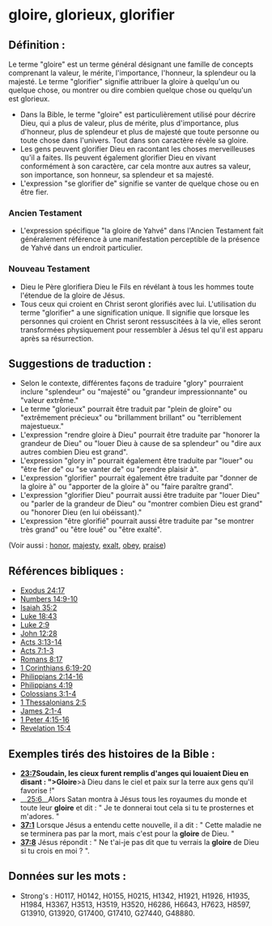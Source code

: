 # gloire, glorieux, glorifier

## Définition :

Le terme "gloire" est un terme général désignant une famille de concepts comprenant la valeur, le mérite, l'importance, l'honneur, la splendeur ou la majesté. Le terme "glorifier" signifie attribuer la gloire à quelqu'un ou quelque chose, ou montrer ou dire combien quelque chose ou quelqu'un est glorieux.

* Dans la Bible, le terme "gloire" est particulièrement utilisé pour décrire Dieu, qui a plus de valeur, plus de mérite, plus d'importance, plus d'honneur, plus de splendeur et plus de majesté que toute personne ou toute chose dans l'univers. Tout dans son caractère révèle sa gloire.
* Les gens peuvent glorifier Dieu en racontant les choses merveilleuses qu'il a faites. Ils peuvent également glorifier Dieu en vivant conformément à son caractère, car cela montre aux autres sa valeur, son importance, son honneur, sa splendeur et sa majesté.
* L'expression "se glorifier de" signifie se vanter de quelque chose ou en être fier.

### Ancien Testament

* L'expression spécifique "la gloire de Yahvé" dans l'Ancien Testament fait généralement référence à une manifestation perceptible de la présence de Yahvé dans un endroit particulier.

### Nouveau Testament

* Dieu le Père glorifiera Dieu le Fils en révélant à tous les hommes toute l'étendue de la gloire de Jésus.
* Tous ceux qui croient en Christ seront glorifiés avec lui. L'utilisation du terme "glorifier" a une signification unique. Il signifie que lorsque les personnes qui croient en Christ seront ressuscitées à la vie, elles seront transformées physiquement pour ressembler à Jésus tel qu'il est apparu après sa résurrection.

## Suggestions de traduction :

* Selon le contexte, différentes façons de traduire "glory" pourraient inclure "splendeur" ou "majesté" ou "grandeur impressionnante" ou "valeur extrême."
* Le terme "glorieux" pourrait être traduit par "plein de gloire" ou "extrêmement précieux" ou "brillamment brillant" ou "terriblement majestueux."
* L'expression "rendre gloire à Dieu" pourrait être traduite par "honorer la grandeur de Dieu" ou "louer Dieu à cause de sa splendeur" ou "dire aux autres combien Dieu est grand".
* L'expression "glory in" pourrait également être traduite par "louer" ou "être fier de" ou "se vanter de" ou "prendre plaisir à".
* L'expression "glorifier" pourrait également être traduite par "donner de la gloire à" ou "apporter de la gloire à" ou "faire paraître grand".
* L'expression "glorifier Dieu" pourrait aussi être traduite par "louer Dieu" ou "parler de la grandeur de Dieu" ou "montrer combien Dieu est grand" ou "honorer Dieu (en lui obéissant)."
* L'expression "être glorifié" pourrait aussi être traduite par "se montrer très grand" ou "être loué" ou "être exalté".

(Voir aussi : [honor](../kt/honor.md), [majesty](../kt/majesty.md), [exalt](../kt/exalt.md), [obey](../other/obey.md), [praise](../other/praise.md))

## Références bibliques :

* [Exodus 24:17](rc://en/tn/help/exo/24/17)
* [Numbers 14:9-10](rc://en/tn/help/num/14/09)
* [Isaiah 35:2](rc://en/tn/help/isa/35/02)
* [Luke 18:43](rc://en/tn/help/luk/18/43)
* [Luke 2:9](rc://en/tn/help/luk/02/09)
* [John 12:28](rc://en/tn/help/jhn/12/28)
* [Acts 3:13-14](rc://en/tn/help/act/03/13)
* [Acts 7:1-3](rc://en/tn/help/act/07/01)
* [Romans 8:17](rc://en/tn/help/rom/08/17)
* [1 Corinthians 6:19-20](rc://en/tn/help/1co/06/19)
* [Philippians 2:14-16](rc://en/tn/help/php/02/14)
* [Philippians 4:19](rc://en/tn/help/php/04/19)
* [Colossians 3:1-4](rc://en/tn/help/col/03/01)
* [1 Thessalonians 2:5](rc://en/tn/help/1th/02/05)
* [James 2:1-4](rc://en/tn/help/jas/02/01)
* [1 Peter 4:15-16](rc://en/tn/help/1pe/04/15)
* [Revelation 15:4](rc://en/tn/help/rev/15/04)

## Exemples tirés des histoires de la Bible :

* __[23:7](rc://en/tn/help/obs/23/07)__Soudain, les cieux furent remplis d'anges qui louaient Dieu en disant : "__>Gloire__>à Dieu dans le ciel et paix sur la terre aux gens qu'il favorise !"
* __[25:6](rc://en/tn/help/obs/25/06)__Alors Satan montra à Jésus tous les royaumes du monde et toute leur __gloire__ et dit : " Je te donnerai tout cela si tu te prosternes et m'adores. "
* __[37:1](rc://en/tn/help/obs/37/01)__ Lorsque Jésus a entendu cette nouvelle, il a dit : " Cette maladie ne se terminera pas par la mort, mais c'est pour la __gloire__ de Dieu. "
* __[37:8](rc://en/tn/help/obs/37/08)__ Jésus répondit : " Ne t'ai-je pas dit que tu verrais la __gloire__ de Dieu si tu crois en moi ? ".

## Données sur les mots :

* Strong's : H0117, H0142, H0155, H0215, H1342, H1921, H1926, H1935, H1984, H3367, H3513, H3519, H3520, H6286, H6643, H7623, H8597, G13910, G13920, G17400, G17410, G27440, G48880.
